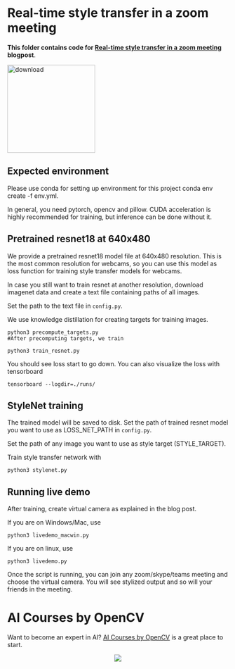 
# Real-time style transfer in a zoom meeting

**This folder contains code for [Real-time style transfer in a zoom meeting](https://learnopencv.com/real-time-style-transfer-in-a-zoom-meeting/) blogpost**.

[<img src="https://learnopencv.com/wp-content/uploads/2022/07/download-button-e1657285155454.png" alt="download" width="200">](https://www.dropbox.com/sh/rrwfezl8yt6q8uq/AACIi8im7TMYMiSxhHbSigWia?dl=1)

## Expected environment

Please use conda for setting up environment for this project conda env create -f env.yml.

In general, you need pytorch, opencv and pillow. CUDA acceleration is highly recommended for training, but inference can be done without it.

## Pretrained resnet18 at 640x480
We provide a pretrained resnet18 model file at 640x480 resolution. This is the most common resolution for webcams, so you can use this model as loss function for training style transfer models for webcams.

In case you still want to train resnet at another resolution, download imagenet data and create a text file containing paths of all images.

Set the path to the text file in `config.py`.

We use knowledge distillation for creating targets for training images.

```Shell
python3 precompute_targets.py
#After precomputing targets, we train

python3 train_resnet.py
```

You should see loss start to go down. You can also visualize the loss with tensorboard

```Shell
tensorboard --logdir=./runs/
```
## StyleNet training

The trained model will be saved to disk. Set the path of trained resnet model you want to use as LOSS_NET_PATH in `config.py`.

Set the path of any image you want to use as style target (STYLE_TARGET).

Train style transfer network with

```Shell
python3 stylenet.py
```

## Running live demo

After training, create virtual camera as explained in the blog post.

If you are on Windows/Mac, use

```Shell
python3 livedemo_macwin.py
```

If you are on linux, use

```Shell
python3 livedemo.py
```

Once the script is running, you can join any zoom/skype/teams meeting and choose the virtual camera. You will see stylized output and so will your friends in the meeting.


# AI Courses by OpenCV

Want to become an expert in AI? [AI Courses by OpenCV](https://opencv.org/courses/) is a great place to start.

<a href="https://opencv.org/courses/">
<p align="center">
<img src="https://www.learnopencv.com/wp-content/uploads/2020/04/AI-Courses-By-OpenCV-Github.png">
</p>
</a>
